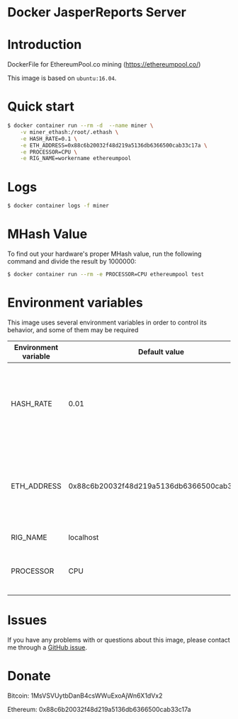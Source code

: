 Docker JasperReports Server
===========================

# Introduction

DockerFile for EthereumPool.co mining (https://ethereumpool.co/)

This image is based on `ubuntu:16.04`.

# Quick start

```bash
$ docker container run --rm -d  --name miner \
	-v miner_ethash:/root/.ethash \
	-e HASH_RATE=0.1 \
	-e ETH_ADDRESS=0x88c6b20032f48d219a5136db6366500cab33c17a \
	-e PROCESSOR=CPU \
	-e RIG_NAME=workername ethereumpool
```

# Logs

```bash
$ docker container logs -f miner
```

# MHash Value

To find out your hardware's proper MHash value, run the following command and divide the result by 1000000:

```bash
$ docker container run --rm -e PROCESSOR=CPU ethereumpool test
```

# Environment variables

This image uses several environment variables in order to control its behavior, and some of them may be required

| Environment variable | Default value | Note |
| -------------------- | ------------- | -----|
| HASH\_RATE | 0.01 | Hashrate in Mhash. Defaul is the minimum of 0.01 Mhash IN MHASH |
| ETH\_ADDRESS | 0x88c6b20032f48d219a5136db6366500cab33c17a | Your Ethereum Wallet address. Default is my own wallet, change it for yours! |
| RIG\_NAME | localhost | Optional rig name |
| PROCESSOR | CPU | Select between CPU or GPU for mining |

# Issues

If you have any problems with or questions about this image, please contact me
through a [GitHub issue](https://github.com/andrespp/docker-jaspersrv/issues).

# Donate

Bitcoin: 1MsVSVUytbDanB4csWWuExoAjWn6X1dVx2

Ethereum: 0x88c6b20032f48d219a5136db6366500cab33c17a
